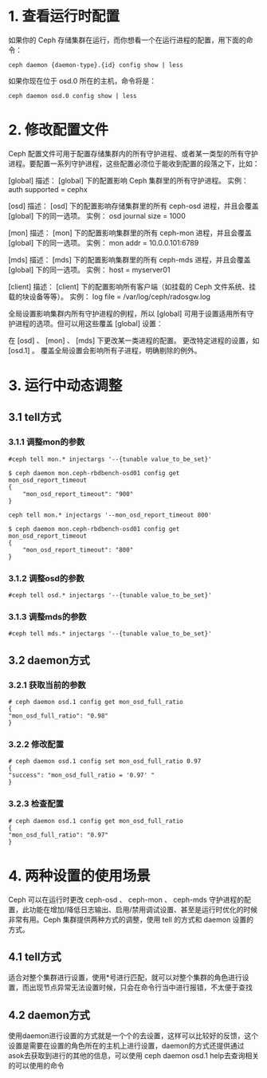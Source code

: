 # 1. 查看运行时配置
如果你的 Ceph 存储集群在运行，而你想看一个在运行进程的配置，用下面的命令：
```shell
ceph daemon {daemon-type}.{id} config show | less
```
如果你现在位于 osd.0 所在的主机，命令将是：
```shell
ceph daemon osd.0 config show | less
```

# 2. 修改配置文件
Ceph 配置文件可用于配置存储集群内的所有守护进程、或者某一类型的所有守护进程。要配置一系列守护进程，这些配置必须位于能收到配置的段落之下，比如：

[global]
描述： [global] 下的配置影响 Ceph 集群里的所有守护进程。
实例： auth supported = cephx

[osd]
描述： [osd] 下的配置影响存储集群里的所有 ceph-osd 进程，并且会覆盖 [global] 下的同一选项。
实例： osd journal size = 1000

[mon]
描述： [mon] 下的配置影响集群里的所有 ceph-mon 进程，并且会覆盖 [global] 下的同一选项。
实例： mon addr = 10.0.0.101:6789

[mds]
描述： [mds] 下的配置影响集群里的所有 ceph-mds 进程，并且会覆盖 [global] 下的同一选项。
实例： host = myserver01

[client]
描述： [client] 下的配置影响所有客户端（如挂载的 Ceph 文件系统、挂载的块设备等等）。
实例： log file = /var/log/ceph/radosgw.log

全局设置影响集群内所有守护进程的例程，所以 [global] 可用于设置适用所有守护进程的选项。但可以用这些覆盖 [global] 设置：

在 [osd] 、 [mon] 、 [mds] 下更改某一类进程的配置。
更改特定进程的设置，如 [osd.1] 。
覆盖全局设置会影响所有子进程，明确剔除的例外。

# 3. 运行中动态调整
## 3.1 tell方式
### 3.1.1 调整mon的参数
```shell
#ceph tell mon.* injectargs '--{tunable value_to_be_set}'
 
$ ceph daemon mon.ceph-rbdbench-osd01 config get mon_osd_report_timeout
{
    "mon_osd_report_timeout": "900"
}
 
ceph tell mon.* injectargs '--mon_osd_report_timeout 800'
 
$ ceph daemon mon.ceph-rbdbench-osd01 config get mon_osd_report_timeout
{
    "mon_osd_report_timeout": "800"
}
```
### 3.1.2  调整osd的参数
```shell
#ceph tell osd.* injectargs '--{tunable value_to_be_set}'
```
### 3.1.3 调整mds的参数
```shell
#ceph tell mds.* injectargs '--{tunable value_to_be_set}'
```
## 3.2 daemon方式
### 3.2.1 获取当前的参数
```shell
# ceph daemon osd.1 config get mon_osd_full_ratio
{
"mon_osd_full_ratio": "0.98"
}
```
### 3.2.2 修改配置
```shell
# ceph daemon osd.1 config set mon_osd_full_ratio 0.97
{
"success": "mon_osd_full_ratio = '0.97' "
}
```
### 3.2.3 检查配置
```shell
# ceph daemon osd.1 config get mon_osd_full_ratio
{
"mon_osd_full_ratio": "0.97"
}
```

# 4. 两种设置的使用场景
Ceph 可以在运行时更改 ceph-osd 、 ceph-mon 、 ceph-mds 守护进程的配置，此功能在增加/降低日志输出、启用/禁用调试设置、甚至是运行时优化的时候非常有用。Ceph 集群提供两种方式的调整，使用 tell 的方式和 daemon 设置的方式。

## 4.1 tell方式
适合对整个集群进行设置，使用*号进行匹配，就可以对整个集群的角色进行设置，而出现节点异常无法设置时候，只会在命令行当中进行报错，不太便于查找

## 4.2 daemon方式
使用daemon进行设置的方式就是一个个的去设置，这样可以比较好的反馈，这个设置是需要在设置的角色所在的主机上进行设置，daemon的方式还提供通过asok去获取到进行的其他的信息，可以使用 ceph daemon osd.1 help去查询相关的可以使用的命令

